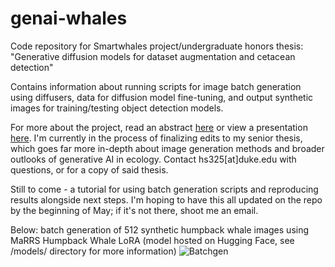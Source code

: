 # genai-whales

Code repository for Smartwhales project/undergraduate honors thesis: "Generative diffusion models for dataset augmentation and cetacean detection"  

Contains information about running scripts for image batch generation using diffusers, data for diffusion model fine-tuning, and output synthetic images for training/testing object detection models. 

For more about the project, read an abstract [here](https://docs.google.com/document/d/15qo4pP9LdNYicVMKZYsQYP_tChW7qlswq6X711VU7Mw/edit?tab=t.0) or view a presentation [here](https://docs.google.com/presentation/d/1FIg6LlhW2bQocQsSiKbnCTgLoLtGM7PHA_kKfBnakvo/edit?usp=sharing). I'm currently in the process of finalizing edits to my senior thesis, which goes far more in-depth about image generation methods and broader outlooks of generative AI in ecology. Contact hs325[at]duke.edu with questions, or for a copy of said thesis.

Still to come - a tutorial for using batch generation scripts and reproducing results alongside next steps. I'm hoping to have this all updated on the repo by the beginning of May; if it's not there, shoot me an email.

Below: batch generation of 512 synthetic humpback whale images using MaRRS Humpback Whale LoRA (model hosted on Hugging Face, see /models/ directory for more information)
![Batchgen](imgs/batchgen.png)
